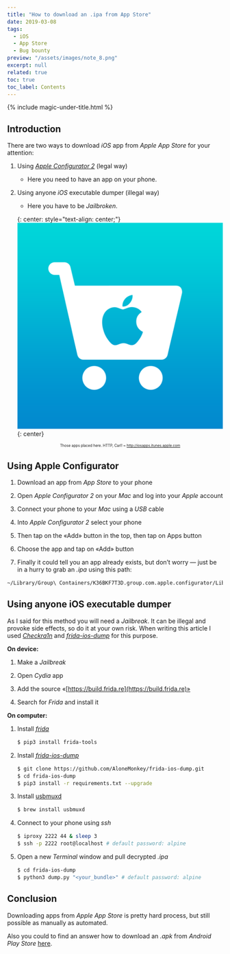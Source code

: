 ```yaml
---
title: "How to download an .ipa from App Store"
date: 2019-03-08
tags:
  - iOS
  - App Store
  - Bug bounty
preview: "/assets/images/note_8.png"
excerpt: null
related: true
toc: true
toc_label: Contents
---
```


{% include magic-under-title.html %}

## Introduction

There are two ways to download *iOS* app from *Apple App Store* for your attention:

1. Using [*Apple Configurator 2*](https://medium.com/r/?url=https%3A%2F%2Fitunes.apple.com%2Fus%2Fapp%2Fapple-configurator-2%2Fid1037126344) (legal way)

    - Here you need to have an app on your phone.

2. Using anyone *iOS* executable dumper (illegal way)

    - Here you have to be *Jailbroken*.

    {: center: style="text-align: center;"}
    ![Xcode image](/assets/images/note_8_1.png)
    {: center}
    <p align="center" style="font-size:60%;">Those apps placed here. HTTP, Carl! ~ <a href="http://iosapps.itunes.apple.com">http://iosapps.itunes.apple.com</a></p>

## Using Apple Configurator

1. Download an app from *App Store* to your phone

2. Open *Apple Configurator 2* on your *Mac* and log into your *Apple* account

3. Connect your phone to your *Mac* using a *USB* cable

4. Into *Apple Configurator 2* select your phone

5. Then tap on the «Add» button in the top, then tap on Apps button

6. Choose the app and tap on «Add» button

7. Finally it could tell you an app already exists, but don’t worry — just be in a hurry to grab an *.ipa* using this path:

```bash
~/Library/Group\ Containers/K36BKF7T3D.group.com.apple.configurator/Library/Caches/Assets/TemporaryItems/MobileApps/
```

## Using anyone iOS executable dumper

As I said for this method you will need a *Jailbreak*. It can be illegal and provoke side effects, so do it at your own risk. When writing this article I used [*Checkra1n*](https://cydia-app.com/checkrain/) and [*frida-ios-dump*](https://github.com/AloneMonkey/frida-ios-dump) for this purpose.

**On device:**

1. Make a *Jailbreak*

2. Open *Cydia* app

3. Add the source «[https://build.frida.re](https://build.frida.re)»

4. Search for *Frida* and install it

**On computer:**

1. Install [*frida*](https://frida.re/)

    ```bash
    $ pip3 install frida-tools
    ```

2. Install [*frida-ios-dump*](https://github.com/AloneMonkey/frida-ios-dump)

    ```bash
    $ git clone https://github.com/AloneMonkey/frida-ios-dump.git
    $ cd frida-ios-dump
    $ pip3 install -r requirements.txt --upgrade
    ```

3. Install [usbmuxd](https://iphonedevwiki.net/index.php/SSH_Over_USB)

    ```bash
    $ brew install usbmuxd
    ```

4. Connect to your phone using *ssh*

    ```bash
    $ iproxy 2222 44 & sleep 3
    $ ssh -p 2222 root@localhost # default password: alpine
    ```

5. Open a new *Terminal* window and pull decrypted *.ipa*

    ```bash
    $ cd frida-ios-dump
    $ python3 dump.py "<your_bundle>" # default password: alpine
    ```

## Conclusion

Downloading apps from *Apple App Store* is pretty hard process, but still possible as manually as automated.

Also you could to find an answer how to download an *.apk* from *Android Play Store* [here](/note-7/).
